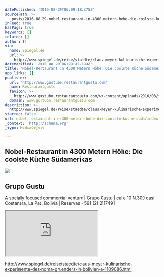 ```yaml
---
datePublished: '2016-08-29T06:09:18.375Z'
sourcePath: >-
  _posts/2016-08-29-nobel-restaurant-in-4300-metern-hohe-die-coolste-kuche-suda.md
inFeed: true
hasPage: true
keywords: []
related: []
author: []
via:
  name: Spiegel.de
  url: >-
    http://www.spiegel.de/reise/staedte/claus-meyer-kulinarische-experimente-des-noma-gruenders-in-bolivien-a-1109086.html
dateModified: '2016-08-29T06:08:36.383Z'
title: 'Nobel-Restaurant in 4300 Metern Höhe: Die coolste Küche Südamerikas'
app_links: []
publisher:
  url: 'http://www.gustubo.restaurantgustu.com'
  name: Restaurantgustu
  favicon: >-
    http://www.gustubo.restaurantgustu.com/wp-content/uploads/2016/03/favicon.png
  domain: www.gustubo.restaurantgustu.com
description: >-
  http://www.spiegel.de/reise/staedte/claus-meyer-kulinarische-experimente-des-noma-gruenders-in-bolivien-a-1109086.html
starred: false
url: nobel-restaurant-in-4300-metern-hohe-die-coolste-kuche-suda/index.html
_context: 'http://schema.org'
_type: MediaObject

---
```

## Nobel-Restaurant in 4300 Metern Höhe: Die coolste Küche Südamerikas

<article style=""><img src="https://s3-us-west-2.amazonaws.com/the-grid-img/p/1309106ffdc2e8a3e7566b555962a94d661ec6da.jpg" /><h1>Grupo Gustu</h1><p>A socially focused commercial venture | Grupo Gustu | calle 10 N.300 casi Costanera, La Paz, Bolivia | Reservas - 591 (2) 2117491</p></article>

<iframe src="https://the-grid.github.io/ed-userhtml/?g=eJwlUMtugzAQ_JXYUo-B3fVriUKqnvodgO2ABAFhUtK_r2kOM9I8NIe5DnFtpnBKa1fLftuWdCnLfd-L-zzfx1B081ROzZLKMLXBfy5tLXBCPogyKYFeO4WFYyAiB66qrCB_tlwAszVQsTaKbCWUP6MtjNYGFTIbzjEJOiYiCMpQB6Y8OyCQFjQ4y0JHVAVmP_eOLMGrQhMJKTZN4zsC_FBf8Aoxtx1V1rK2bFtB6fuZtqcwAd-ryYdsZtI_qB1pA-AQ2cnTPvitryUDyFMfhnu_1dIe4v-bdl59WGuZddp-x1DLt3PJRjOO8x6f45i6NYTH7Vq-_7z9AfhHX9U" style=""></iframe>

http://www.spiegel.de/reise/staedte/claus-meyer-kulinarische-experimente-des-noma-gruenders-in-bolivien-a-1109086.html